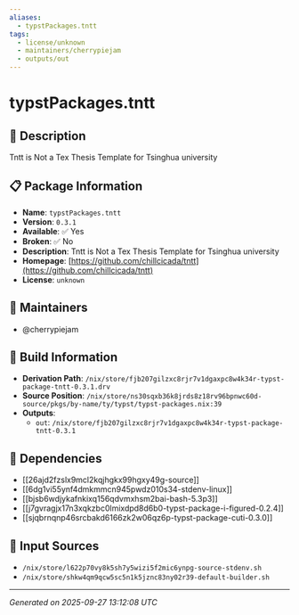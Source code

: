 ```yaml
---
aliases:
  - typstPackages.tntt
tags:
  - license/unknown
  - maintainers/cherrypiejam
  - outputs/out
---
```


# typstPackages.tntt

## 📝 Description

Tntt is Not a Tex Thesis Template for Tsinghua university

## 📋 Package Information

- **Name**: `typstPackages.tntt`
- **Version**: `0.3.1`
- **Available**: ✅ Yes
- **Broken**: ✅ No
- **Description**: Tntt is Not a Tex Thesis Template for Tsinghua university
- **Homepage**: [https://github.com/chillcicada/tntt](https://github.com/chillcicada/tntt)
- **License**: `unknown`
## 👥 Maintainers

- @cherrypiejam


## 🔧 Build Information

- **Derivation Path**: `/nix/store/fjb207gilzxc8rjr7v1dgaxpc8w4k34r-typst-package-tntt-0.3.1.drv`
- **Source Position**: `/nix/store/ns30sqxb36k8jrds8z18rv96bpnwc60d-source/pkgs/by-name/ty/typst/typst-packages.nix:39`
- **Outputs**:
  - `out`:  `/nix/store/fjb207gilzxc8rjr7v1dgaxpc8w4k34r-typst-package-tntt-0.3.1`

## 🔗 Dependencies

- [[26ajd2fzslx9mcl2kqjhgkx99hgxy49g-source]]
- [[6dg1vi55ynf4dmkmmcn945pwdz010s34-stdenv-linux]]
- [[bjsb6wdjykafnkixq156qdvmxhsm2bai-bash-5.3p3]]
- [[j7gvragjx17n3xqkzbc0lmixdpd8d6b0-typst-package-i-figured-0.2.4]]
- [[sjqbrnqnp46srcbakd6166zk2w06qz6p-typst-package-cuti-0.3.0]]

## 📁 Input Sources

- `/nix/store/l622p70vy8k5sh7y5wizi5f2mic6ynpg-source-stdenv.sh`
- `/nix/store/shkw4qm9qcw5sc5n1k5jznc83ny02r39-default-builder.sh`

---
*Generated on 2025-09-27 13:12:08 UTC*

